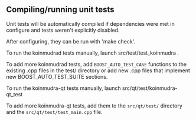 Compiling/running unit tests
------------------------------------

Unit tests will be automatically compiled if dependencies were met in configure
and tests weren't explicitly disabled.

After configuring, they can be run with 'make check'.

To run the koinmudrad tests manually, launch src/test/test_koinmudra .

To add more koinmudrad tests, add `BOOST_AUTO_TEST_CASE` functions to the existing
.cpp files in the test/ directory or add new .cpp files that
implement new BOOST_AUTO_TEST_SUITE sections.

To run the koinmudra-qt tests manually, launch src/qt/test/koinmudra-qt_test

To add more koinmudra-qt tests, add them to the `src/qt/test/` directory and
the `src/qt/test/test_main.cpp` file.
